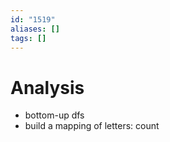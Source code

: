 ```yaml
---
id: "1519"
aliases: []
tags: []
---
```


# Analysis 
- bottom-up dfs
- build a mapping of letters: count 
